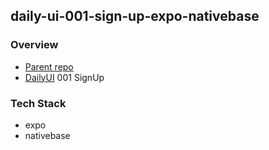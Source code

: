 ## daily-ui-001-sign-up-expo-nativebase


### Overview

- [Parent repo](https://github.com/miball0202/daily-ui)
- [DailyUI](https://www.dailyui.co/) 001 SignUp

### Tech Stack

- expo
- nativebase


